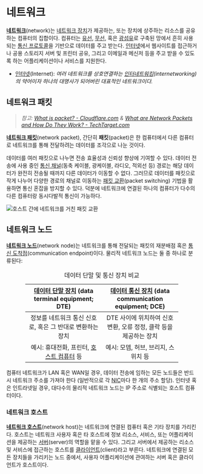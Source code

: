 # 네트워크
**[네트워크](https://en.wikipedia.org/wiki/Computer_network)**(network)는 [네트워크 장치](#네트워크-노드)가 제공하는, 또는 장치에 상주하는 리소스를 공유하는 컴퓨터의 집합이다. 컴퓨터는 [유선](https://en.wikipedia.org/wiki/Computer_network#Wired), [무선](https://en.wikipedia.org/wiki/Wireless_network), 혹은 [광섬유](https://en.wikipedia.org/wiki/Fiber-optic_communication)로 구축된 망에서 흔히 사용되는 [통신 프로토콜](https://en.wikipedia.org/wiki/Communication_protocol)을 기반으로 데이터를 주고 받는다. [인터넷](https://en.wikipedia.org/wiki/Internet)에서 웹사이트를 접근하거나 공용 스토리지 서버 및 프린터 공유, 그리고 이메일과 메신저 등을 주고 받을 수 있도록 하는 어플리케이션이나 서비스를 지원한다.

* [인터넷](https://en.wikipedia.org/wiki/Internet)(Internet): *여러 네트워크를 상호연결하는 [인터네트워킹](https://en.wikipedia.org/wiki/Internetworking)(internetworking)의 약어이자 하나의 대명사가 되어버린 대표적인 네트워크이다.*

## 네트워크 패킷
> *참고: [What is packet? - Cloudflare.com](https://www.cloudflare.com/learning/network-layer/what-is-a-packet/) & [What are Network Packets and How Do They Work? - TechTarget.com](https://www.techtarget.com/searchnetworking/definition/packet)*

**[네트워크 패킷](https://en.wikipedia.org/wiki/Network_packet)**(network packet), 간단히 **패킷**(packet)은 한 컴퓨터에서 다른 컴퓨터로 네트워크를 통해 전달하려는 데이터를 조각으로 나눈 것이다.

데이터를 여러 패킷으로 나누면 전송 효율성과 신뢰성 향상에 기여할 수 있다. 데이터 전송에 사용 중인 [통신 채널](https://ko.wikipedia.org/wiki/채널_(통신))(동축 케이블, 광케이블, 라디오, 적외선 등) 경로는 해당 데이터가 완전히 전송될 때까지 다른 데이터가 이동할 수 없다. 그러므로 데이터를 패킷으로 작게 나누어 다양한 경로의 채널로 이동하는 [패킷 교환](https://ko.wikipedia.org/wiki/패킷_교환)(packet switching) 기법을 활용하면 통신 혼잡을 방지할 수 있다. 덕분에 네트워크에 연결된 하나의 컴퓨터가 다수의 다른 컴퓨터랑 동시다발적 통신이 가능하다.

![호스트 간에 네트워크를 거친 패킷 교환](https://upload.wikimedia.org/wikipedia/commons/f/f6/Packet_Switching.gif)

## 네트워크 노드
**[네트워크 노드](https://en.wikipedia.org/wiki/Node_(networking))**(network node)는 네트워크를 통해 전달되는 패킷의 재분배점 혹은 [통신 도착점](https://en.wikipedia.org/wiki/Communication_endpoint)(communication endpoint)이다. 물리적 네트워크 노드는 둘 중 하나로 분류된다:

<table style="table-layout: fixed; width: 80%; margin-left: auto; margin-right: auto;"><caption style="caption-side: top;">데이터 단말 및 통신 장치 비교</caption><colgroup><col style="width: 50%;"/><col style="width: 50%;"/></colgroup><thead><tr><th style="text-align: center;"><a href="https://en.wikipedia.org/wiki/Data_terminal_equipment">데이터 단말 장치</a> (data terminal equipment; DTE)</th><th style="text-align: center;"><a href="https://en.wikipedia.org/wiki/Data_circuit-terminating_equipment">데이터 통신 장치</a> (data communication equipment; DCE)</th></tr></thead><tbody style="text-align: center;"><tr><td>정보를 네트워크 통신 신호로, 혹은 그 반대로 변환하는 장치</td><td>DTE 사이에 위치하여 신호 변환, 오류 정정, 클락 등을 제공하는 장치</td></tr><tr><td>예시: 휴대전화, 프린터, <a href="#네트워크-호스트">호스트 컴퓨터</a> 등</td><td>예시: 모뎀, 허브, 브리지, 스위치 등</td></tr></tbody></table>

컴퓨터 네트워크가 LAN 혹은 WAN일 경우, 데이터 전송에 임하는 모든 노드들은 반드시 네트워크 주소를 가져야 한다 (일반적으로 각 [NIC](https://en.wikipedia.org/wiki/Network_interface_controller)마다 한 개의 주소 할당). 인터넷 혹은 인트라넷일 경우, 대다수의 물리적 네트워크 노드는 IP 주소로 식별되는 호스트 컴퓨터이다.

### 네트워크 호스트
**[네트워크 호스트](https://en.wikipedia.org/wiki/Host_(network))**(network host)는 네트워크에 연결된 컴퓨터 혹은 기타 장치를 가리킨다. 호스트는 네트워크 사용자 혹은 타 호스트에 정보 리소스, 서비스, 또는 어플리케이션을 제공하는 [서버](https://en.wikipedia.org/wiki/Server_(computing))(server)의 역할을 맡을 수 있다. 그리고 서버에서 제공하는 리소스 및 서비스에 접근하는 호스트를 [클라이언트](https://en.wikipedia.org/wiki/Client_(computing))(client)라고 부른다. 네트워크에 연결된 모든 장치들을 가리키는 노드 중에서, 사용자 어플리케이션에 관여하는 서버 혹은 클라이언트가 호스트이다.
